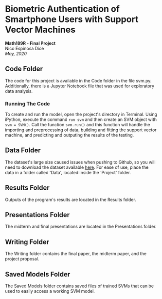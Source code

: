 # Biometric Authentication of Smartphone Users with Support Vector Machines
**Math189R - Final Project**  
Nico Espinosa Dice  
*May, 2020*

## Code Folder
The code for this project is available in the Code folder in the file svm.py. Additionally, there is a Jupyter Notebook file that was used for exploratory data analysis.

### Running The Code
To create and run the model, open the project's directory in Terminal. Using iPython, execute the command ```run svm``` and then create an SVM object with ```svm = SVM()```. Call the function ```svm.run()``` and this function will handle the importing and preprocessing of data, building and fitting the support vector machine, and predicting and outputing the results of the testing.

## Data Folder
The dataset's large size caused issues when pushing to Github, so you will need to download the dataset available [here](https://www.kaggle.com/c/accelerometer-biometric-competition/overview/description). For ease of use, place the data in a folder called 'Data', located inside the 'Project' folder.

## Results Folder
Outputs of the program's results are located in the Results folder.

## Presentations Folder
The midterm and final presentations are located in the Presentations folder.

## Writing Folder
The Writing folder contains the final paper, the midterm paper, and the project proposal.

## Saved Models Folder
The Saved Models folder contains saved files of trained SVMs that can be used to easily access a working SVM model.
